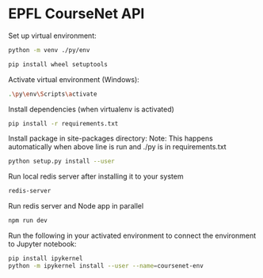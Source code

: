 # EPFL CourseNet API

Set up virtual environment:
```bash
python -m venv ./py/env
```

```bash
pip install wheel setuptools
```

Activate virtual environment (Windows):
```bash
.\py\env\Scripts\activate
```

Install dependencies (when virtualenv is activated)
```bash
pip install -r requirements.txt
```

Install package in site-packages directory:
Note: This happens automatically when above line is run and ./py is in requirements.txt
```bash
python setup.py install --user
```

Run local redis server after installing it to your system
```bash
redis-server
```

Run redis server and Node app in parallel
```bash
npm run dev
```

Run the following in your activated environment to connect the environment to Jupyter notebook:
```bash
pip install ipykernel
python -m ipykernel install --user --name=coursenet-env
```
